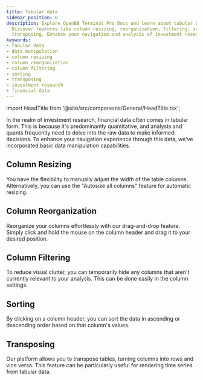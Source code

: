 ```yaml
---
title: Tabular data
sidebar_position: 0
description: Explore OpenBB Terminal Pro Docs and learn about tabular data manipulation.
  Discover features like column resizing, reorganization, filtering, sorting, and
  transposing. Enhance your navigation and analysis of investment research data.
keywords:
- tabular data
- data manipulation
- column resizing
- column reorganization
- column filtering
- sorting
- transposing
- investment research
- financial data
---
```


import HeadTitle from '@site/src/components/General/HeadTitle.tsx';

<HeadTitle title="Tabular Data | OpenBB Terminal Pro Docs" />


In the realm of investment research, financial data often comes in tabular form. This is because it's predominantly quantitative, and analysts and quants frequently need to delve into the raw data to make informed decisions. To enhance your navigation experience through this data, we've incorporated basic data manipulation capabilities.

## Column Resizing

You have the flexibility to manually adjust the width of the table columns. Alternatively, you can use the "Autosize all columns" feature for automatic resizing.

## Column Reorganization

Reorganize your columns effortlessly with our drag-and-drop feature. Simply click and hold the mouse on the column header and drag it to your desired position.

## Column Filtering

To reduce visual clutter, you can temporarily hide any columns that aren't currently relevant to your analysis. This can be done easily in the column settings.

## Sorting

By clicking on a column header, you can sort the data in ascending or descending order based on that column's values.

## Transposing

Our platform allows you to transpose tables, turning columns into rows and vice versa. This feature can be particularly useful for rendering time series from tabular data.
